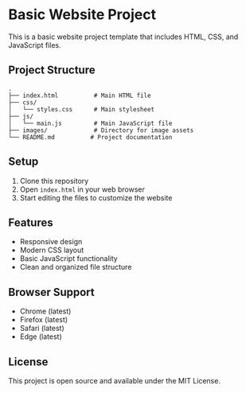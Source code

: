 # Basic Website Project

This is a basic website project template that includes HTML, CSS, and JavaScript files.

## Project Structure

```
.
├── index.html          # Main HTML file
├── css/
│   └── styles.css      # Main stylesheet
├── js/
│   └── main.js         # Main JavaScript file
├── images/             # Directory for image assets
└── README.md          # Project documentation
```

## Setup

1. Clone this repository
2. Open `index.html` in your web browser
3. Start editing the files to customize the website

## Features

- Responsive design
- Modern CSS layout
- Basic JavaScript functionality
- Clean and organized file structure

## Browser Support

- Chrome (latest)
- Firefox (latest)
- Safari (latest)
- Edge (latest)

## License

This project is open source and available under the MIT License. 